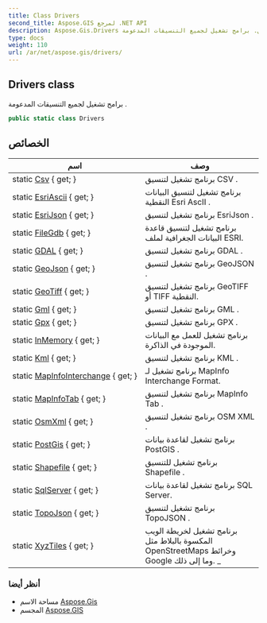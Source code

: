 ```yaml
---
title: Class Drivers
second_title: Aspose.GIS لمرجع .NET API
description: Aspose.Gis.Drivers فصل. برامج تشغيل لجميع التنسيقات المدعومة .
type: docs
weight: 110
url: /ar/net/aspose.gis/drivers/
---
```

## Drivers class

برامج تشغيل لجميع التنسيقات المدعومة .

```csharp
public static class Drivers
```

## الخصائص

| اسم | وصف |
| --- | --- |
| static [Csv](../../aspose.gis/drivers/csv/) { get; } | برنامج تشغيل لتنسيق CSV . |
| static [EsriAscii](../../aspose.gis/drivers/esriascii/) { get; } | برنامج تشغيل لتنسيق البيانات النقطية Esri AscII . |
| static [EsriJson](../../aspose.gis/drivers/esrijson/) { get; } | برنامج تشغيل لتنسيق EsriJson . |
| static [FileGdb](../../aspose.gis/drivers/filegdb/) { get; } | برنامج تشغيل لتنسيق قاعدة البيانات الجغرافية لملف ESRI. |
| static [GDAL](../../aspose.gis/drivers/gdal/) { get; } | برنامج تشغيل لتنسيق GDAL . |
| static [GeoJson](../../aspose.gis/drivers/geojson/) { get; } | برنامج تشغيل لتنسيق GeoJSON . |
| static [GeoTiff](../../aspose.gis/drivers/geotiff/) { get; } | برنامج تشغيل لتنسيق GeoTIFF أو TIFF النقطية. |
| static [Gml](../../aspose.gis/drivers/gml/) { get; } | برنامج تشغيل لتنسيق GML . |
| static [Gpx](../../aspose.gis/drivers/gpx/) { get; } | برنامج تشغيل لتنسيق GPX . |
| static [InMemory](../../aspose.gis/drivers/inmemory/) { get; } | برنامج تشغيل للعمل مع البيانات الموجودة في الذاكرة. |
| static [Kml](../../aspose.gis/drivers/kml/) { get; } | برنامج تشغيل لتنسيق KML . |
| static [MapInfoInterchange](../../aspose.gis/drivers/mapinfointerchange/) { get; } | برنامج تشغيل لـ MapInfo Interchange Format. |
| static [MapInfoTab](../../aspose.gis/drivers/mapinfotab/) { get; } | برنامج تشغيل لتنسيق MapInfo Tab . |
| static [OsmXml](../../aspose.gis/drivers/osmxml/) { get; } | برنامج تشغيل لتنسيق OSM XML . |
| static [PostGis](../../aspose.gis/drivers/postgis/) { get; } | برنامج تشغيل لقاعدة بيانات PostGIS . |
| static [Shapefile](../../aspose.gis/drivers/shapefile/) { get; } | برنامج تشغيل للتنسيق Shapefile . |
| static [SqlServer](../../aspose.gis/drivers/sqlserver/) { get; } | برنامج تشغيل لقاعدة بيانات SQL Server. |
| static [TopoJson](../../aspose.gis/drivers/topojson/) { get; } | برنامج تشغيل لتنسيق TopoJSON . |
| static [XyzTiles](../../aspose.gis/drivers/xyztiles/) { get; } | برنامج تشغيل لخريطة الويب المكسوة بالبلاط مثل OpenStreetMaps وخرائط Google وما إلى ذلك. _ |

### أنظر أيضا

* مساحة الاسم [Aspose.Gis](../../aspose.gis/)
* المجسم [Aspose.GIS](../../)


